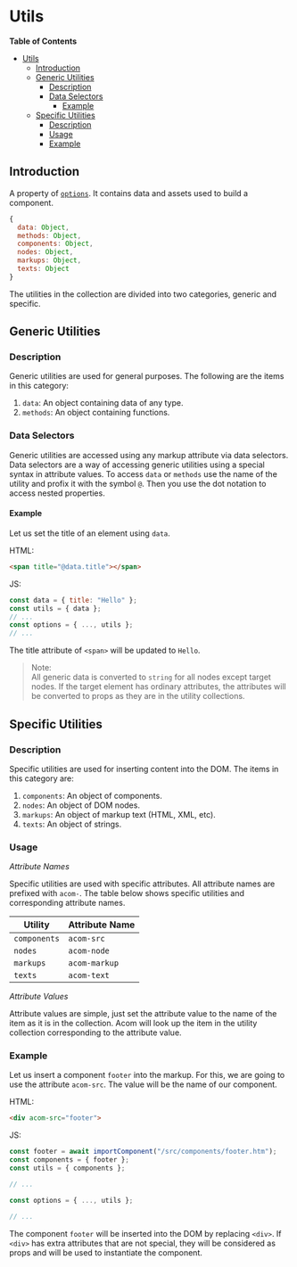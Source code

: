 # Utils

__Table of Contents__

- [Utils](#utils)
  - [Introduction](#introduction)
  - [Generic Utilities](#generic-utilities)
    - [Description](#description)
    - [Data Selectors](#data-selectors)
      - [Example](#example)
  - [Specific Utilities](#specific-utilities)
    - [Description](#description-1)
    - [Usage](#usage)
    - [Example](#example-1)

## Introduction

A property of [`options`](./create-component.md#options). It contains data and assets used to build a component.

```javascript
{
  data: Object,
  methods: Object,
  components: Object,
  nodes: Object,
  markups: Object,
  texts: Object
}
```

The utilities in the collection are divided into two categories, generic and specific.

## Generic Utilities

### Description

Generic utilities are used for general purposes. The following are the items in this category:

1. `data`: An object containing data of any type.
2. `methods`: An object containing functions.

### Data Selectors

Generic utilities are accessed using any markup attribute via data selectors. Data selectors are a way of accessing generic utilities using a special syntax in attribute values. To access `data` or `methods` use the name of the utility and profix it with the symbol `@`. Then you use the dot notation to access nested properties.

#### Example

Let us set the title of an element using `data`.

HTML:

```html
<span title="@data.title"></span>
```

JS:

```javascript
const data = { title: "Hello" };
const utils = { data };
// ...
const options = { ..., utils };
// ...
```

The title attribute of `<span>` will be updated to `Hello`.

> Note: <br />
> All generic data is converted to `string` for all nodes except target nodes. If the target element has ordinary attributes, the attributes will be converted to props as they are in the utility collections.

## Specific Utilities

### Description

Specific utilities are used for inserting content into the DOM. The items in this category are:

1. `components`: An object of components.
2. `nodes`: An object of DOM nodes.
3. `markups`: An object of markup text (HTML, XML, etc).
4. `texts`: An object of strings.

### Usage

_Attribute Names_

Specific utilities are used with specific attributes. All attribute names are prefixed with `acom-`. The table below shows specific utilities and corresponding attribute names.


Utility       | Attribute Name 
--------------|----------------
`components`  | `acom-src`     
`nodes`    | `acom-node`  
`markups`     | `acom-markup`  
`texts`       | `acom-text`   

_Attribute Values_

Attribute values are simple, just set the attribute value to the name of the item as it is in the collection. Acom will look up the item in the utility collection corresponding to the attribute value.

### Example

Let us insert a component `footer` into the markup. For this, we are going to use the attribute `acom-src`. The value will be the name of our component.

HTML:

```html
<div acom-src="footer">
```

JS:

```javascript
const footer = await importComponent("/src/components/footer.htm");
const components = { footer };
const utils = { components };

// ...

const options = { ..., utils };

// ...
```

The component `footer` will be inserted into the DOM by replacing `<div>`. If `<div>` has extra attributes that are not special, they will be considered as props and will be used to instantiate the component.
